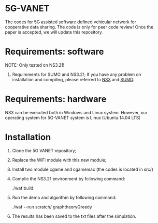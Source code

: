 # 5G-VANET
The codes for 5G assisted software defined vehicular network for cooperative data sharing. The code is only for peer code review! Once the paper is accepted, we will update this repository.

# Requirements: software
NOTE: Only tested on NS3.21!
1.	Requirements for SUMO and NS3.21;
If you have any problem on installation and compiling, please referred to [NS3](https://www.nsnam.org/documentation/) and [SUMO](http://sumo.dlr.de/index.html).
#  Requirements: hardware
NS3 can be executed both in Windows and Linux system. However, our operating system for 5G-VANET system is Linux (Ubuntu 14.04 LTS)
#  Installation
1.	Clone the 5G VANET repository;
2.	Replace the WiFi module with this new module;
3.	Install two module cgame and cgamemac (the codes is located in src/)
4.	Complie the NS3.21 environment by following command:

    ./waf build

5.	Run the demo and algorithm by following command:

    ./waf --run scratch/ graphtheoryGreedy

6.	The results has been saved to the txt files after the simulation. 
